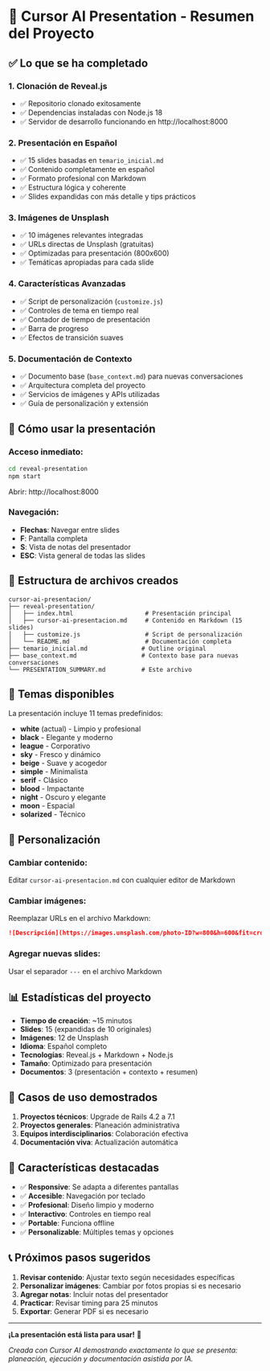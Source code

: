 # 🎯 Cursor AI Presentation - Resumen del Proyecto

## ✅ Lo que se ha completado

### 1. **Clonación de Reveal.js**

- ✅ Repositorio clonado exitosamente
- ✅ Dependencias instaladas con Node.js 18
- ✅ Servidor de desarrollo funcionando en http://localhost:8000

### 2. **Presentación en Español**

- ✅ 15 slides basadas en `temario_inicial.md`
- ✅ Contenido completamente en español
- ✅ Formato profesional con Markdown
- ✅ Estructura lógica y coherente
- ✅ Slides expandidas con más detalle y tips prácticos

### 3. **Imágenes de Unsplash**

- ✅ 10 imágenes relevantes integradas
- ✅ URLs directas de Unsplash (gratuitas)
- ✅ Optimizadas para presentación (800x600)
- ✅ Temáticas apropiadas para cada slide

### 4. **Características Avanzadas**

- ✅ Script de personalización (`customize.js`)
- ✅ Controles de tema en tiempo real
- ✅ Contador de tiempo de presentación
- ✅ Barra de progreso
- ✅ Efectos de transición suaves

### 5. **Documentación de Contexto**

- ✅ Documento base (`base_context.md`) para nuevas conversaciones
- ✅ Arquitectura completa del proyecto
- ✅ Servicios de imágenes y APIs utilizadas
- ✅ Guía de personalización y extensión

## 🚀 Cómo usar la presentación

### Acceso inmediato:

```bash
cd reveal-presentation
npm start
```

Abrir: http://localhost:8000

### Navegación:

- **Flechas**: Navegar entre slides
- **F**: Pantalla completa
- **S**: Vista de notas del presentador
- **ESC**: Vista general de todas las slides

## 📁 Estructura de archivos creados

```
cursor-ai-presentacion/
├── reveal-presentation/
│   ├── index.html                    # Presentación principal
│   ├── cursor-ai-presentacion.md     # Contenido en Markdown (15 slides)
│   ├── customize.js                  # Script de personalización
│   └── README.md                     # Documentación completa
├── temario_inicial.md               # Outline original
├── base_context.md                  # Contexto base para nuevas conversaciones
└── PRESENTATION_SUMMARY.md          # Este archivo
```

## 🎨 Temas disponibles

La presentación incluye 11 temas predefinidos:

- **white** (actual) - Limpio y profesional
- **black** - Elegante y moderno
- **league** - Corporativo
- **sky** - Fresco y dinámico
- **beige** - Suave y acogedor
- **simple** - Minimalista
- **serif** - Clásico
- **blood** - Impactante
- **night** - Oscuro y elegante
- **moon** - Espacial
- **solarized** - Técnico

## 🔧 Personalización

### Cambiar contenido:

Editar `cursor-ai-presentacion.md` con cualquier editor de Markdown

### Cambiar imágenes:

Reemplazar URLs en el archivo Markdown:

```markdown
![Descripción](https://images.unsplash.com/photo-ID?w=800&h=600&fit=crop)
```

### Agregar nuevas slides:

Usar el separador `---` en el archivo Markdown

## 📊 Estadísticas del proyecto

- **Tiempo de creación**: ~15 minutos
- **Slides**: 15 (expandidas de 10 originales)
- **Imágenes**: 12 de Unsplash
- **Idioma**: Español completo
- **Tecnologías**: Reveal.js + Markdown + Node.js
- **Tamaño**: Optimizado para presentación
- **Documentos**: 3 (presentación + contexto + resumen)

## 🎯 Casos de uso demostrados

1. **Proyectos técnicos**: Upgrade de Rails 4.2 a 7.1
2. **Proyectos generales**: Planeación administrativa
3. **Equipos interdisciplinarios**: Colaboración efectiva
4. **Documentación viva**: Actualización automática

## 🌟 Características destacadas

- ✅ **Responsive**: Se adapta a diferentes pantallas
- ✅ **Accesible**: Navegación por teclado
- ✅ **Profesional**: Diseño limpio y moderno
- ✅ **Interactivo**: Controles en tiempo real
- ✅ **Portable**: Funciona offline
- ✅ **Personalizable**: Múltiples temas y opciones

## 📞 Próximos pasos sugeridos

1. **Revisar contenido**: Ajustar texto según necesidades específicas
2. **Personalizar imágenes**: Cambiar por fotos propias si es necesario
3. **Agregar notas**: Incluir notas del presentador
4. **Practicar**: Revisar timing para 25 minutos
5. **Exportar**: Generar PDF si es necesario

---

**¡La presentación está lista para usar!** 🚀

_Creada con Cursor AI demostrando exactamente lo que se presenta: planeación, ejecución y documentación asistida por IA._
